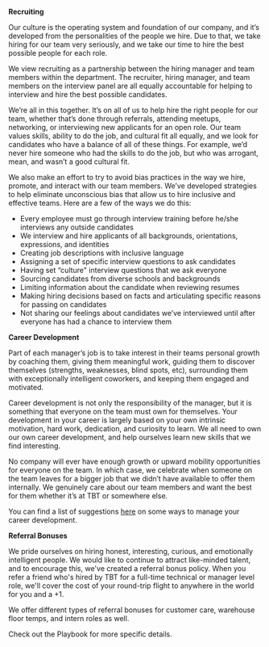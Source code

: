 **Recruiting**

Our culture is the operating system and foundation of our company, and it’s developed from the personalities of the people we hire. Due to that, we take hiring for our team very seriously, and we take our time to hire the best possible people for each role.

We view recruiting as a partnership between the hiring manager and team members within the department. The recruiter, hiring manager, and team members on the interview panel are all equally accountable for helping to interview and hire the best possible candidates.

We’re all in this together. It’s on all of us to help hire the right people for our team, whether that’s done through referrals, attending meetups, networking, or interviewing new applicants for an open role.
Our team values skills, ability to do the job, and cultural fit all equally, and we look for candidates who have a balance of all of these things. For example, we’d never hire someone who had the skills to do the job, but who was arrogant, mean, and wasn’t a good cultural fit.

We also make an effort to try to avoid bias practices in the way we hire, promote, and interact with our team members. We’ve developed strategies to help eliminate unconscious bias that allow us to hire inclusive and effective teams. Here are a few of the ways we do this:

* Every employee must go through interview training before he/she interviews any outside candidates
* We interview and hire applicants of all backgrounds, orientations, expressions, and identities
* Creating job descriptions with inclusive language 
* Assigning a set of specific interview questions to ask candidates
* Having set “culture" interview questions that we ask everyone
* Sourcing candidates from diverse schools and backgrounds
* Limiting information about the candidate when reviewing resumes
* Making hiring decisions based on facts and articulating specific reasons for passing on candidates
* Not sharing our feelings about candidates we’ve interviewed until after everyone has had a chance to interview them

**Career Development**

Part of each manager’s job is to take interest in their teams personal growth by coaching them, giving them meaningful work, guiding them to discover themselves (strengths, weaknesses, blind spots, etc), surrounding them with exceptionally intelligent coworkers, and keeping them engaged and motivated. 

Career development is not only the responsibility of the manager, but it is something that everyone on the team must own for themselves. Your development in your career is largely based on your own intrinsic motivation, hard work, dedication, and curiosity to learn. We all need to own our own career development, and help ourselves learn new skills that we find interesting. 

No company will ever have enough growth or upward mobility opportunities for everyone on the team. In which case, we celebrate when someone on the team leaves for a bigger job that we didn’t have available to offer them internally. We genuinely care about our team members and want the best for them whether it’s at TBT or somewhere else. 

You can find a list of suggestions [here](https://docs.google.com/a/theblacktux.com/document/d/12wy_jJs7D6T48x5NMIH_KNDEoglSS7HoLIRhPP8WPb4/edit?usp=sharing) on some ways to manage your career development. 

**Referral Bonuses**

We pride ourselves on hiring honest, interesting, curious, and emotionally intelligent people. We would like to continue to attract like-minded talent, and to encourage this, we've created a referral bonus policy. When you refer a friend who's hired by TBT for a full-time technical or manager level role, we'll cover the cost of your round-trip flight to anywhere in the world for you and a +1.

We offer different types of referral bonuses for customer care, warehouse floor temps, and intern roles as well.

Check out the Playbook for more specific details. 
